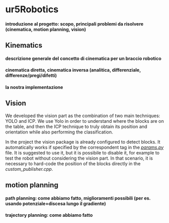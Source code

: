 # ur5Robotics

#### introduzione al progetto: scopo, principali problemi da risolvere (cinematica, motion planning, vision)

## Kinematics
#### descrizione generale del concetto di cinematica per un braccio robotico
#### cinematica diretta, cinematica inversa (analitica, differenziale, differenze/pregi/difetti)
#### la nostra implementazione

## Vision
We developed the vision part as the combination of two main techniques: YOLO and ICP. We use Yolo in order to understand where the blocks are on the table, and then the ICP technique to truly obtain its position and orientation while also performing the classification. 

In the project the vision package is already configured to detect blocks. It automatically works if specified by the correspondent tag in the *[params.py](http://params.py)* file. It is suggested to use it, but it is possibile to disable it, for example to test the robot without considering the vision part. In that scenario, it is necessary to hard-code the position of the blocks directly in the *custom_publisher.cpp*.



## motion planning
#### path planning: come abbiamo fatto, miglioramenti possibili (per es. usando potenziale+discesa lungo il gradiente)
#### trajectory planning: come abbiamo fatto
